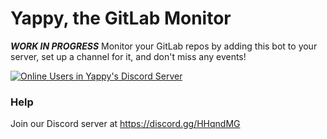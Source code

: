 # Yappy, the GitLab Monitor

_**WORK IN PROGRESS**_
Monitor your GitLab repos by adding this bot to your server, set up a channel for it, and don't miss any events!

[![Online Users in Yappy's Discord Server](https://discordapp.com/api/guilds/231548941492027393/embed.png)](https://discord.gg/HHqndMG)

### Help

Join our Discord server at https://discord.gg/HHqndMG

<!-- ### Commands
Prefixes are `GL! ` (with space), custom prefix set up, or mention the bot.

__**Util**__:
  - `help` - a help command... yeah :P
  - `invite` - how to invite the bot and set up github events!
  - `clean` - cleans the bot's messages found in the last 100 messages
  - `ping` - uh... ping? pong!
  - `stats` - shows the stats of the bot... what else?

__**Github**__:
  - `issues search <query>` - search issues by any field in the global repo
  - `issue <number>` - gives info about that specific issue in the global repo
  - `pr search <query>` - search pull requests by any field in the global repo
  - `pr <number>` - gives info about that specific pr in the global repo
  - `release <query>` - gives info about a release that matches that query in its tag in the global repo

__**Admin**__:
  - `conf [view]` - views the server's config
  - `conf get <key>` - gets a specific config key in the server's config
  - `conf set <key> [value]` - sets the key to the value, `repo`'s value may be none to disable
  - `init <repo> [private]` - initialize repo events on channel
  - `remove` - remove repo events on channel -->
